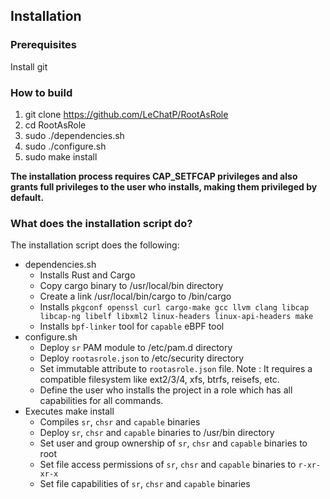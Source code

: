 ## Installation

### Prerequisites

Install git

### How to build

  1. git clone <https://github.com/LeChatP/RootAsRole>
  1. cd RootAsRole
  1. sudo ./dependencies.sh
  1. sudo ./configure.sh
  1. sudo make install

<div class="warning">
<b>
The installation process requires CAP_SETFCAP privileges and also grants full privileges to the user who installs, making them privileged by default.</b>

</div>

### What does the installation script do?

The installation script does the following:
- dependencies.sh
  - Installs Rust and Cargo
  - Copy cargo binary to /usr/local/bin directory
  - Create a link /usr/local/bin/cargo to /bin/cargo
  - Installs `pkgconf openssl curl cargo-make gcc llvm clang libcap libcap-ng libelf libxml2 linux-headers linux-api-headers make`
  - Installs `bpf-linker` tool for `capable` eBPF tool
- configure.sh
  - Deploy `sr` PAM module to /etc/pam.d directory
  - Deploy `rootasrole.json` to /etc/security directory
  - Set immutable attribute to `rootasrole.json` file. Note : It requires a compatible filesystem like ext2/3/4, xfs, btrfs, reisefs, etc. 
  - Define the user who installs the project in a role which has all capabilities for all commands.
- Executes make install  
  - Compiles `sr`, `chsr` and `capable` binaries
  - Deploy `sr`, `chsr` and `capable` binaries to /usr/bin directory
  - Set user and group ownership of `sr`, `chsr` and `capable` binaries to root
  - Set file access permissions of `sr`, `chsr` and `capable` binaries to `r-xr-xr-x`
  - Set file capabilities of `sr`, `chsr` and `capable` binaries